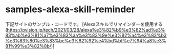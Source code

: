 # samples-alexa-skill-reminder
下記サイトのサンプル・コードです。
[Alexaスキルでリマインダーを使用する(https://pvision.jp/tech/2021/03/28/alexa%e3%82%b9%e3%82%ad%e3%83%ab%e3%81%a7%e3%83%aa%e3%83%9e%e3%82%a4%e3%83%b3%e3%83%80%e3%83%bc%e3%82%92%e4%bd%bf%e7%94%a8%e3%81%99%e3%82%8b/)]
